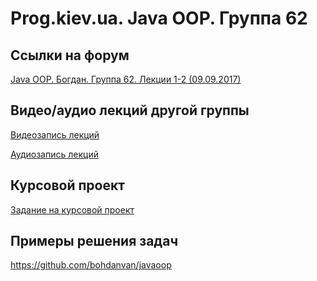 Prog.kiev.ua. Java OOP. Группа 62
===

## Cсылки на форум

[Java OOP. Богдан. Группа 62. Лекции 1-2 (09.09.2017)](https://prog.kiev.ua/forum/index.php/topic,3124.0.html)

## Видео/аудио лекций другой группы

[Видеозапись лекций](https://mega.nz/#F!fI9ACBqB)

[Аудиозапись лекций](https://mega.nz/#F!iIUhgL5T)

## Курсовой проект

[Задание на курсовой проект](https://docs.google.com/document/d/1BD_RtdtKI4MZylI_UGOGdE8_d2CZTZnfVCWwirvSVbU/edit)

## Примеры решения задач

https://github.com/bohdanvan/javaoop
